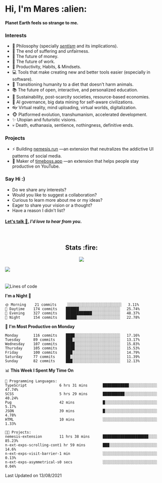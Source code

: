 <h1>Hi, I'm Mares :alien:</h1>

#### Planet Earth feels so strange to me.

### **Interests**

- 🌊 Philosophy (specially [_sentism_][sentismmedium] and its implications).
- 🎯 The end of suffering and unfairness.
- 💸 The future of money.
- 💼 The future of work.
- 🧠 Productivity, Habits, & Mindsets.
- 💻 Tools that make creating new and better tools easier (especially in software).
- 🥗 Transitioning humanity to a diet that doesn't harm animals.
- 📚 The future of open, interactive, and personalized education.
- 🌱 Sustainability, post-scarcity societies, resource-based economies.
- 🤖 AI governance, big data mining for self-aware civilizations.
- 👓 Virtual reality, mind uploading, virtual worlds, digitalization.
- 🐵 Platformed evolution, transhumanism, accelerated development.
- ✨ Utopian and futuristic visions.
- 💀 Death, euthanasia, sentience, nothingness, definitive ends.


### **Projects**

- ⚡ Building [nemesis.run](https://nemesis.run) —an extension that neutralizes the addictive UI patterns of social media.
- 💎 Maker of [timeboss.app](https://timeboss.app) —an extension that helps people stay productive on YouTube.


### **Say Hi :)**

- Do we share any interests?
- Would you like to suggest a collaboration?
- Curious to learn more about me or my ideas?
- Eager to share your vision or a thought?
- Have a reason I didn't list?

#### [Let's talk :wave:.](mailto:mareszhar@gmail.com) _I'd love to hear from you_.

[sentismmedium]: https://medium.com/@mareszhar/born-a-prisoner-a-reflection-about-life-its-struggles-and-a-plan-to-escape-d8566ce9b026

<br>

<h2 align="center">Stats :fire:</h2>

<div align="center">
  <img src="https://github-readme-streak-stats.herokuapp.com?user=mareszhar&theme=black-ice&hide_border=true&stroke=FFFFFF15&ring=DF8FFE&fire=DF8FFE&currStreakLabel=DF8FFE&background=1A232A&currStreakNum=86FFAB">
</div>

<!-- Add or remove this: &dates=B1AAB3FF at the end of the streak stats URL if they get bugged and aren't updating -->

<br>

<img src="https://activity-graph.herokuapp.com/graph?username=mareszhar&theme=nord&bg_color=00000000&color=979797&line=DF8FFE&point=00000000&area=true&hide_border=true">

<br>

<h1></h1>

<!--START_SECTION:waka-->
![Lines of code](https://img.shields.io/badge/From%20Hello%20World%20I%27ve%20Written-102599%20lines%20of%20code-blue)

**I'm a Night 🦉** 

```text
🌞 Morning    21 commits     ░░░░░░░░░░░░░░░░░░░░░░░░░   3.11% 
🌆 Daytime    174 commits    ██████░░░░░░░░░░░░░░░░░░░   25.74% 
🌃 Evening    327 commits    ████████████░░░░░░░░░░░░░   48.37% 
🌙 Night      154 commits    █████░░░░░░░░░░░░░░░░░░░░   22.78%

```
📅 **I'm Most Productive on Monday** 

```text
Monday       116 commits    ████░░░░░░░░░░░░░░░░░░░░░   17.16% 
Tuesday      89 commits     ███░░░░░░░░░░░░░░░░░░░░░░   13.17% 
Wednesday    107 commits    ████░░░░░░░░░░░░░░░░░░░░░   15.83% 
Thursday     105 commits    ████░░░░░░░░░░░░░░░░░░░░░   15.53% 
Friday       100 commits    ███░░░░░░░░░░░░░░░░░░░░░░   14.79% 
Saturday     77 commits     ██░░░░░░░░░░░░░░░░░░░░░░░   11.39% 
Sunday       82 commits     ███░░░░░░░░░░░░░░░░░░░░░░   12.13%

```


📊 **This Week I Spent My Time On** 

```text
💬 Programming Languages: 
TypeScript               6 hrs 31 mins       ████████████░░░░░░░░░░░░░   47.74% 
SCSS                     5 hrs 29 mins       ██████████░░░░░░░░░░░░░░░   40.24% 
Pug                      42 mins             █░░░░░░░░░░░░░░░░░░░░░░░░   5.17% 
JSON                     39 mins             █░░░░░░░░░░░░░░░░░░░░░░░░   4.78% 
HTML                     10 mins             ░░░░░░░░░░░░░░░░░░░░░░░░░   1.33%

🐱‍💻 Projects: 
nemesis-extension        11 hrs 38 mins      █████████████████████░░░░   85.23% 
n-ext-exps-scrolling-cont1 hr 59 mins        ███░░░░░░░░░░░░░░░░░░░░░░   14.6% 
n-ext-exps-visit-barrier-1 min               ░░░░░░░░░░░░░░░░░░░░░░░░░   0.13% 
n-ext-exps-asymmetrical-s0 secs              ░░░░░░░░░░░░░░░░░░░░░░░░░   0.04%

```


 Last Updated on 13/08/2021
<!--END_SECTION:waka-->

